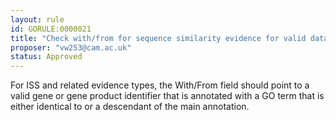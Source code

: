 ```yaml
---
layout: rule
id: GORULE:0000021
title: "Check with/from for sequence similarity evidence for valid database ID"
proposer: "vw253@cam.ac.uk"
status: Approved
---
```


For ISS and related evidence types, the With/From field should point to a valid gene or gene product identifier that is annotated with a GO term
that is either identical to or a descendant of the main annotation.
